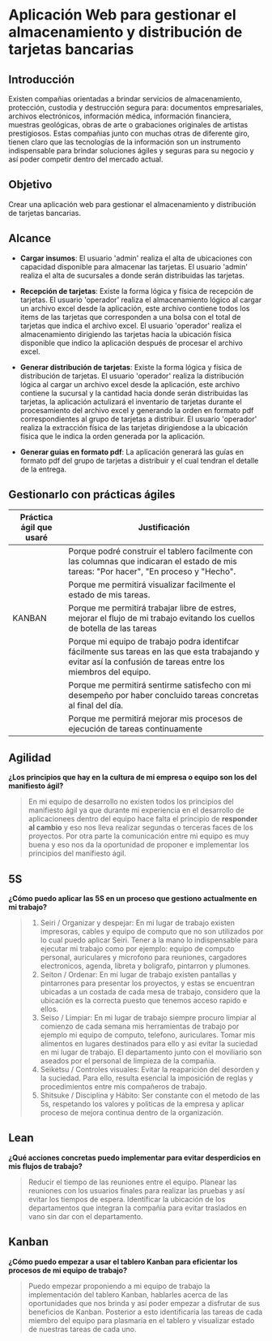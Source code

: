 # Aplicación Web para gestionar el almacenamiento y distribución de tarjetas bancarias

## Introducción

Existen compañias orientadas a brindar servicios de almacenamiento, protección, custodia y destrucción segura para: documentos empresariales, archivos electrónicos, información médica, información financiera, muestras geológicas, obras de arte o grabaciones originales de artistas prestigiosos. Estas compañias junto con muchas otras de diferente giro, tienen claro que las tecnologías de la información son un instrumento indispensable para brindar soluciones ágiles y seguras para su negocio y así poder competir dentro del mercado actual.

## Objetivo
Crear una aplicación web para gestionar el almacenamiento y distribución de tarjetas bancarias.

## Alcance

* **Cargar insumos**: El usuario 'admin' realiza el alta de ubicaciones con capacidad disponible para almacenar las tarjetas. El usuario 'admin' realiza el alta de sucursales a donde serán distribuidas las tarjetas.

* **Recepción de tarjetas**: Existe la forma lógica y física de recepción de tarjetas. El usuario 'operador' realiza el almacenamiento lógico al cargar un archivo excel desde la aplicación, este archivo contiene todos los items de las tarjetas que corresponden a una bolsa con el total de tarjetas que indica el archivo excel. El usuario 'operador' realiza el almacenamiento dirigiendo las tarjetas hacia la ubicación física disponible que indico la aplicación después de procesar el archivo excel.

* **Generar distribución de tarjetas**: Existe la forma lógica y física de distribución de tarjetas. El usuario 'operador' realiza la distribución lógica al cargar un archivo excel desde la aplicación, este archivo contiene la sucursal y la cantidad hacia donde serán distribuidas las tarjetas, la aplicación actulizará el inventario de tarjetas durante el procesamiento del archivo excel y generando la orden en formato pdf correspondientes al grupo de tarjetas a distribuir. El usuario 'operador' realiza la extracción física de las tarjetas dirigiendose a la ubicación física que le indica la orden generada por la aplicación. 

* **Generar guias en formato pdf**: La aplicación generará las guías en formato pdf del grupo de tarjetas a distribuir y el cual tendran el detalle de la entrega.


## Gestionarlo con prácticas ágiles


| Práctica ágil que usaré | Justificación |
| ------------- | ------------- |
| | Porque podré construir el tablero facilmente con las columnas que indicaran el estado de mis tareas: "Por hacer", "En proceso y "Hecho". |
| | Porque me permitirá visualizar facilmente el estado de mis tareas. |
| KANBAN | Porque me permitirá trabajar libre de estres, mejorar el flujo de mi trabajo evitando los cuellos de botella de las tareas |
| | Porque mi equipo de trabajo podra identifcar fácilmente sus tareas en las que esta trabajando y evitar así la confusión de tareas entre los miembros del equipo. |
| | Porque me permitirá sentirme satisfecho con mi desempeño por haber concluido tareas concretas al final del día. |
| | Porque me permitirá mejorar mis procesos de ejecución de tareas continuamente |

## Agilidad

**¿Los principios que hay en la cultura de mi empresa o equipo son los del manifiesto ágil?**
> En mi equipo de desarrollo no existen todos los principios del manifiesto ágil ya que durante mi experiencia en el desarrollo de aplicacionees dentro del equipo hace falta el principio de **responder al cambio** y eso nos lleva realizar segundas o terceras faces de los proyectos. Por otra parte la comunicación entre mi equipo es muy buena y eso nos da la oportunidad de proponer e implementar los principios del manifiesto ágil.

## 5S

**¿Cómo puedo aplicar las 5S en un proceso que gestiono actualmente en mi trabajo?**
> 1. Seiri / Organizar y despejar: En mi lugar de trabajo existen impresoras, cables y equipo de computo que no son utilizados por lo cual puedo aplicar Seiri. Tener a la mano lo indispensable para ejecutar mi trabajo como por ejemplo: equipo de computo personal, auriculares y microfono para reuniones, cargadores electronicos, agenda, libreta y boligrafo, pintarron y plumones.
>  2. Seiton / Ordenar: En mi lugar de trabajo existen pantallas y pintarrones para presentar los proyectos, y estas se encuentran ubicadas a un costada de cada mesa de trabajo, considero que la ubicación es la correcta puesto que tenemos acceso rapido e ellos.
>  3. Seiso / Limpiar: En mi lugar de trabajo siempre procuro limpiar al comienzo de cada semana mis herramientas de trabajo por ejemplo mi equipo de computo, telefono, auriculares.
  Tomar mis alimentos en lugares destinados para ello y asi evitar la suciedad en mi lugar de trabajo. 
  El departamento junto con el moviliario son aseados por el personal de limpieza de la compañia.
>  4. Seiketsu / Controles visuales: Evitar la reaparición del desorden y la suciedad. Para ello, resulta esencial la imposición de reglas y procedimientos entre mis compañeros de trabajo.
>  5. Shitsuke / Disciplina y Hábito: Ser constante con el metodo de las 5s, respetando los valores y politicas de la empresa y aplicar proceso de mejora continua dentro de la organización.

## Lean

**¿Qué acciones concretas puedo implementar para evitar desperdicios en mis flujos de trabajo?**
> Reducir el tiempo de las reuniones entre el equipo.
  Planear las reuniones con los usuarios finales para realizar las pruebas y así evitar los tiempos de espera.
  Identificar la ubicación de los departamentos que integran la compañia para evitar traslados en vano sin dar con el departamento.

## Kanban

**¿Cómo puedo empezar a usar el tablero Kanban para eficientar los procesos de mi equipo de trabajo?**
> Puedo empezar proponiendo a mi equipo de trabajo la implementación del tablero Kanban, hablarles acerca de las oportunidades que nos brinda y así poder empezar a disfrutar de sus beneficios de Kanban. Posterior a esto identificaría las tareas de cada miembro del equipo para plasmaría en el tablero y visualizar estado de nuestras tareas de cada uno. 
